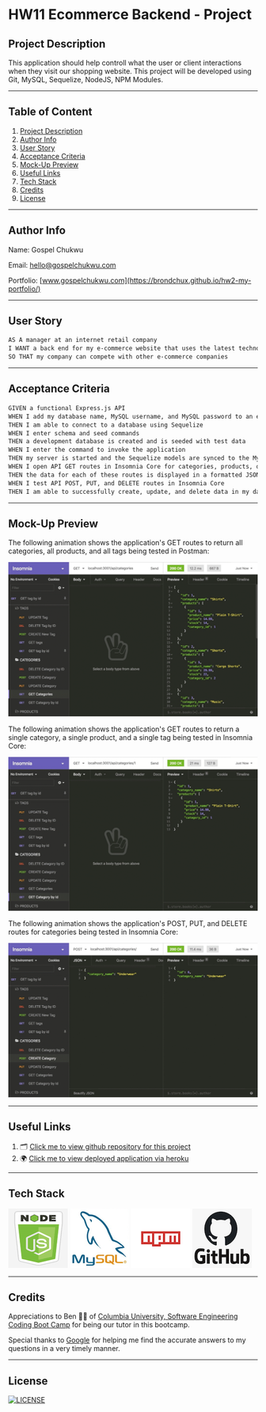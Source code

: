 # HW11 Ecommerce Backend - Project

## Project Description

This application should help controll what the user or client interactions when they visit our shopping website. This project will be developed using Git, MySQL, Sequelize, NodeJS, NPM Modules.

---

## Table of Content

1. [Project Description](https://github.com/Brondchux/hw11-ecommerce-backend#project-description)
2. [Author Info](https://github.com/Brondchux/hw11-ecommerce-backend#author-info)
3. [User Story](https://github.com/Brondchux/hw11-ecommerce-backend#user-story)
4. [Acceptance Criteria](https://github.com/Brondchux/hw11-ecommerce-backend#acceptance-criteria)
5. [Mock-Up Preview](https://github.com/Brondchux/hw11-ecommerce-backend#mock-up-preview)
6. [Useful Links](https://github.com/Brondchux/hw11-ecommerce-backend#useful-links)
7. [Tech Stack](https://github.com/Brondchux/hw11-ecommerce-backend#tech-stack)
8. [Credits](https://github.com/Brondchux/hw11-ecommerce-backend#credits)
9. [License](https://github.com/Brondchux/hw11-ecommerce-backend#license)

---

## Author Info

Name: Gospel Chukwu

Email: hello@gospelchukwu.com

Portfolio: [www.gospelchukwu.com](https://brondchux.github.io/hw2-my-portfolio/)

---

## User Story

```md
AS A manager at an internet retail company
I WANT a back end for my e-commerce website that uses the latest technologies
SO THAT my company can compete with other e-commerce companies
```

---

## Acceptance Criteria

```md
GIVEN a functional Express.js API
WHEN I add my database name, MySQL username, and MySQL password to an environment variable file
THEN I am able to connect to a database using Sequelize
WHEN I enter schema and seed commands
THEN a development database is created and is seeded with test data
WHEN I enter the command to invoke the application
THEN my server is started and the Sequelize models are synced to the MySQL database
WHEN I open API GET routes in Insomnia Core for categories, products, or tags
THEN the data for each of these routes is displayed in a formatted JSON
WHEN I test API POST, PUT, and DELETE routes in Insomnia Core
THEN I am able to successfully create, update, and delete data in my database
```

---

## Mock-Up Preview

The following animation shows the application's GET routes to return all categories, all products, and all tags being tested in Postman:

![In Insomnia Core, the user tests “GET tags,” “GET Categories,” and “GET All Products.”.](./public/assets/images/13-orm-homework-demo-01.gif)

The following animation shows the application's GET routes to return a single category, a single product, and a single tag being tested in Insomnia Core:

![In Insomnia Core, the user tests “GET tag by id,” “GET Category by ID,” and “GET One Product.”](./public/assets/images/13-orm-homework-demo-02.gif)

The following animation shows the application's POST, PUT, and DELETE routes for categories being tested in Insomnia Core:

![In Insomnia Core, the user tests “DELETE Category by ID,” “CREATE Category,” and “UPDATE Category.”](./public/assets/images/13-orm-homework-demo-03.gif)

---

## Useful Links

1. 🗂 [Click me to view github repository for this project](https://github.com/Brondchux/hw11-ecommerce-backend/)
2. 🌍 [Click me to view deployed application via heroku](https://live-hw10-employee-management.herokuapp.com/)

---

## Tech Stack

![nodejs logo](./public/assets/images/techs/nodejs.png)
![mysql logo](./public/assets/images/techs/mysql.png)
![npm logo](./public/assets/images/techs/npm.png)
![github logo](./public/assets/images/techs/github.png)

---

## Credits

Appreciations to Ben 🙌🏾 of [Columbia University, Software Engineering Coding Boot Camp](https://bootcamp.cvn.columbia.edu/coding/landing-ftpt/?s=Google-Brand&msg_cv_scta=4&msg_cv_stbn=1&msg_cv_fcta=1&dki=Learn%20Coding&pkw=%2Bcolumbia%20%2Bcoding%20%2Bbootcamp&pcrid=471112563836&pmt=b&utm_source=google&utm_medium=cpc&utm_campaign=GGL%7CCOLUMBIA-UNIVERSITY%7CSEM%7CCODING%7C-%7COFL%7CTIER-1%7CALL%7CBRD%7CBMM%7CCore%7CBootcamp&utm_term=%2Bcolumbia%20%2Bcoding%20%2Bbootcamp&s=google&k=%2Bcolumbia%20%2Bcoding%20%2Bbootcamp&utm_adgroupid=111600049635&utm_locationphysicalms=9067609&utm_matchtype=b&utm_network=g&utm_device=c&utm_content=471112563836&utm_placement=&gclid=CjwKCAjwlrqHBhByEiwAnLmYUA8CIItksRJF6IT6XMX8WOOJBO-jtCRkzXZhI2gvsZrFEpYdRXy54RoC6jQQAvD_BwE&gclsrc=aw.ds) for being our tutor in this bootcamp.

Special thanks to [Google](https://www.google.com) for helping me find the accurate answers to my questions in a very timely manner.

---

## License

[![LICENSE](https://img.shields.io/badge/License-MIT-blue)](https://opensource.org/licenses/MIT)
